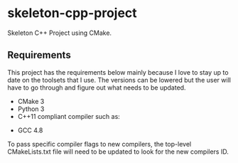 # skeleton-cpp-project

Skeleton C++ Project using CMake.

## Requirements

This project has the requirements below mainly because I love to stay up to date on the toolsets that I use. The versions can be lowered but the user will have to go through and figure out what needs to be updated.

* CMake 3
* Python 3
* C++11 compliant compiler such as:
 + GCC 4.8

To pass specific compiler flags to new compilers, the top-level CMakeLists.txt file will need to be updated to look for the new compilers ID.
